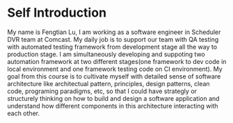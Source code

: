 # Self Introduction
My name is Fengtian Lu, I am working as a software engineer in Scheduler DVR team at Comcast. My daily job is to support our team with QA testing with automated testing framework from development stage all the way to production stage. I am simultaneously developing and suppoting two automation framework at two different stages(one framework to dev code in local environment and one framework testing code on CI environment).
My goal from this course is to cultivate myself with detailed sense of software architecture like architectual pattern, principles, design patterns, clean code, programing paradigms, etc, so that I could have strategly or structurely thinking on how to build and design a software application and understand how different components in this architecture interacting with each other.
